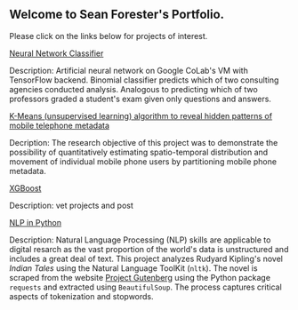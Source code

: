 ## Welcome to Sean Forester's Portfolio.  
 Please click on the links below for projects of interest.

[Neural Network Classifier](https://github.com/lonesome-data/Colab_ANN_Classifier)

Description: Artificial neural network on Google CoLab's VM with TensorFlow backend. Binomial classifier predicts which of two consulting agencies conducted analysis. Analogous to predicting which of two professors graded a student's exam given only questions and answers.

[K-Means (unsupervised learning) algorithm to reveal hidden patterns of mobile telephone metadata](https://github.com/lonesome-data/OS4601_Advanced_Data_Analysis)

Decription: The research objective of this project was to demonstrate the possibility of quantitatively estimating spatio-temporal distribution and movement of individual mobile phone users by partitioning mobile phone metadata.  

[XGBoost](https://github.com/lonesome-data/XGBoost) 

Description: vet projects and post

[NLP in Python](https://github.com/lonesome-data/CY3650-Project)

Description: Natural Language Processing (NLP) skills are applicable to digital resarch as the vast proportion of the world's data is unstructured and includes a great deal of text.  This project analyzes Rudyard Kipling's novel *Indian Tales* using the Natural Language ToolKit (`nltk`). The novel is scraped from the website [Project Gutenberg](https://www.gutenberg.org/) using the Python package `requests` and extracted using `BeautifulSoup`. The process captures critical aspects of tokenization and stopwords. 
